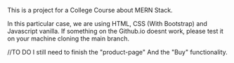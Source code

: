 This is a project for a College Course about MERN Stack.

In this particular case, we are using HTML, CSS (With Bootstrap) and Javascript vanilla.
If something on the Github.io doesnt work, please test it on your machine cloning the main branch.



//TO DO
I still need to finish the "product-page"
And the "Buy" functionality.
